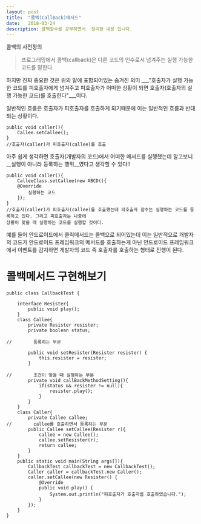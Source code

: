```yaml
---
layout: post
title:  "콜백(CallBack)메서드"
date:   2018-03-24
description: 콜백함수를 공부하면서  정리한 내용 입니다.
---
```


<p class="intro"><span class="dropcap">콜</span>백의 사전정의</p>

>프로그래밍에서 콜백(callback)은 다른 코드의 인수로서 넘겨주는 실행 가능한 코드를 말한다.


하지만 진짜 중요한 것은 위의 말에 포함되어있는 숨겨진 의미 ___"호출자가 실행 가능한 코드를 피호출자에게 넘겨주고 피호출자가 어떠한 상황이 되면 호출자(호출자의 실행 가능한 코드)를 호출한다"___이다.


일반적인 흐름은 호출자가 피호출자를 호출하게 되기때문에 이는 일반적인 흐름과 반대되는 상황이다.


~~~
public void caller(){
	Callee.setCallee();
}
//호출자(caller)가 피호출자(callee)를 호출
~~~

아주 쉽게 생각하면 호출자(개발자의 코드)에서 어떠한 메서드를 실행했는데 알고보니 __실행이 아니라 등록하는 행위__였다고 생각할 수 있다!!  

~~~
public void caller(){
	CalleeClass.setCallee(new ABCD(){
	@Override
		실행하는 코드
	});
}
//호출자(caller)가 피호출자(callee)를 호출했는데 피호출자 함수는 실행하는 코드를 등록하고 있다. 그리고 피호출자는 나중에
상황이 맞을 때 실행하는 코드를 실행할 것이다.  
~~~


예를 들어 안드로이드에서 클릭메서드는 콜백으로 되어있는데 이는 일반적으로 개발자의 코드가 안드로이드 프레임워크의 메서드를 호출하는게 아닌 안드로이드 프레임워크에서 이벤트를 감지하면 개발자의 코드 즉 호출자를 호출하는 형태로 진행이 된다.


# 콜백메서드 구현해보기


~~~
public class CallbackTest {

    interface Resister{
        public void play();
    }
    class Callee{
        private Resister resister;
        private boolean status;

//        등록하는 부분

        public void setResister(Resister resister) {
            this.resister = resister;
        }

//        조건이 맞을 때 실행하는 부분
        private void callBackMethodSetting(){
            if(status && resister != null){
                resister.play();
            }
        }
    }
    class Caller{
        private Callee callee;
//        callee를 호출하면서 등록하는 부분
        public Callee setCallee(Resister r){
            callee = new Callee();
            callee.setResister(r);
            return callee;
        }
    }
    public static void main(String args[]){
        CallbackTest callbackTest = new CallbackTest();
        Caller caller = callbackTest.new Caller();
        caller.setCallee(new Resister() {
            @Override
            public void play() {
                System.out.println("피호출자가 호출자를 호출하였습니다.");
            }
        });
    }
}
~~~
